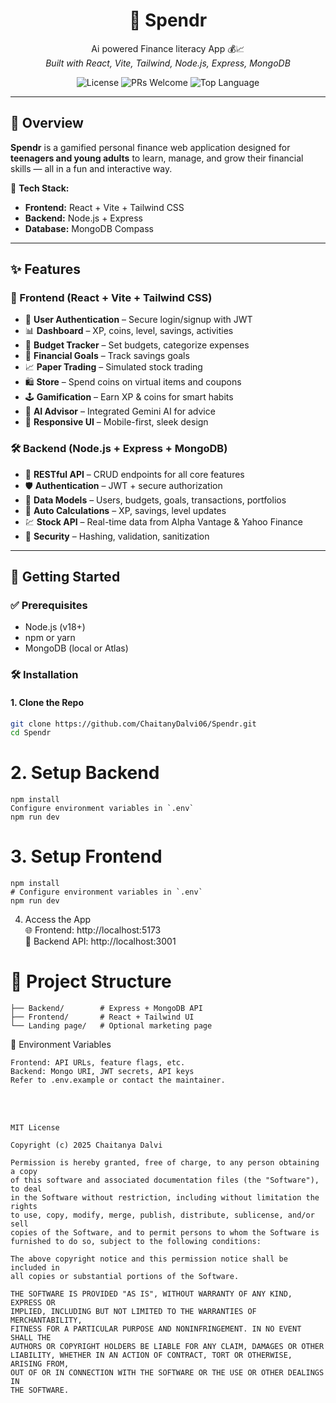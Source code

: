 <h1 align="center">
  💸 Spendr
</h1>

<p align="center">
  Ai powered Finance literacy App  💰📈  
  <br>
  <i>Built with React, Vite, Tailwind, Node.js, Express, MongoDB</i>
</p>

<p align="center">
  <img src="https://img.shields.io/github/license/ChaitanyDalvi06/Spendr" alt="License">
  <img src="https://img.shields.io/badge/PRs-welcome-brightgreen.svg" alt="PRs Welcome">
  <img src="https://img.shields.io/github/languages/top/ChaitanyDalvi06/Spendr" alt="Top Language">
</p>

---

## 🌟 Overview

**Spendr** is a gamified personal finance web application designed for **teenagers and young adults** to learn, manage, and grow their financial skills — all in a fun and interactive way.

🔧 **Tech Stack:**
- **Frontend:** React + Vite + Tailwind CSS
- **Backend:** Node.js + Express
- **Database:** MongoDB Compass

---

## ✨ Features

### 🎨 Frontend (React + Vite + Tailwind CSS)
- 🔐 **User Authentication** – Secure login/signup with JWT
- 📊 **Dashboard** – XP, coins, level, savings, activities
- 💸 **Budget Tracker** – Set budgets, categorize expenses
- 🎯 **Financial Goals** – Track savings goals
- 📈 **Paper Trading** – Simulated stock trading
- 🛍️ **Store** – Spend coins on virtual items and coupons
- 🕹️ **Gamification** – Earn XP & coins for smart habits
- 🤖 **AI Advisor** – Integrated Gemini AI for advice
- 📱 **Responsive UI** – Mobile-first, sleek design

### 🛠️ Backend (Node.js + Express + MongoDB)
- 🔁 **RESTful API** – CRUD endpoints for all core features
- 🛡️ **Authentication** – JWT + secure authorization
- 🧠 **Data Models** – Users, budgets, goals, transactions, portfolios
- 📅 **Auto Calculations** – XP, savings, level updates
- 💹 **Stock API** – Real-time data from Alpha Vantage & Yahoo Finance
- 🔐 **Security** – Hashing, validation, sanitization

---

## 🚀 Getting Started

### ✅ Prerequisites
- Node.js (v18+)
- npm or yarn
- MongoDB (local or Atlas)

### 🛠️ Installation

#### 1. Clone the Repo
```bash
git clone https://github.com/ChaitanyDalvi06/Spendr.git
cd Spendr
```

# 2. Setup Backend
```cd Backend
npm install
Configure environment variables in `.env`
npm run dev
```

# 3. Setup Frontend
```cd ../Frontend
npm install
# Configure environment variables in `.env`
npm run dev
```

4. Access the App <br>
🌐 Frontend: http://localhost:5173 <br>
🔌 Backend API: http://localhost:3001


# 🧱 Project Structure
```Spendr/
├── Backend/        # Express + MongoDB API
├── Frontend/       # React + Tailwind UI
└── Landing page/   # Optional marketing page
```

🔐 Environment Variables
```Both frontend and backend require .env files:
Frontend: API URLs, feature flags, etc.
Backend: Mongo URI, JWT secrets, API keys
Refer to .env.example or contact the maintainer.
```
 <br>
 <br>

```📄 License
MIT License

Copyright (c) 2025 Chaitanya Dalvi

Permission is hereby granted, free of charge, to any person obtaining a copy
of this software and associated documentation files (the "Software"), to deal
in the Software without restriction, including without limitation the rights
to use, copy, modify, merge, publish, distribute, sublicense, and/or sell  
copies of the Software, and to permit persons to whom the Software is  
furnished to do so, subject to the following conditions:

The above copyright notice and this permission notice shall be included in  
all copies or substantial portions of the Software.

THE SOFTWARE IS PROVIDED "AS IS", WITHOUT WARRANTY OF ANY KIND, EXPRESS OR  
IMPLIED, INCLUDING BUT NOT LIMITED TO THE WARRANTIES OF MERCHANTABILITY,  
FITNESS FOR A PARTICULAR PURPOSE AND NONINFRINGEMENT. IN NO EVENT SHALL THE  
AUTHORS OR COPYRIGHT HOLDERS BE LIABLE FOR ANY CLAIM, DAMAGES OR OTHER  
LIABILITY, WHETHER IN AN ACTION OF CONTRACT, TORT OR OTHERWISE, ARISING FROM,  
OUT OF OR IN CONNECTION WITH THE SOFTWARE OR THE USE OR OTHER DEALINGS IN  
THE SOFTWARE.
```

